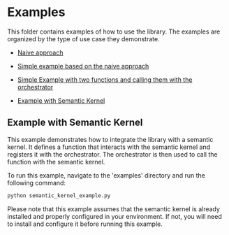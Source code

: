 # Examples

This folder contains examples of how to use the library.
The examples are organized by the type of use case they demonstrate.

- [Naive approach](./1_naive_approach.ipynb)
- [Simple example based on the naive approach](./simple_example.py)
- [Simple Example with two functions and calling them with the orchestrator](./example_with_two_functions.py)

- [Example with Semantic Kernel](./semantic_kernel_example.py)
## Example with Semantic Kernel

This example demonstrates how to integrate the library with a semantic kernel. It defines a function that interacts with the semantic kernel and registers it with the orchestrator. The orchestrator is then used to call the function with the semantic kernel.

To run this example, navigate to the 'examples' directory and run the following command:

```bash
python semantic_kernel_example.py
```

Please note that this example assumes that the semantic kernel is already installed and properly configured in your environment. If not, you will need to install and configure it before running this example.
